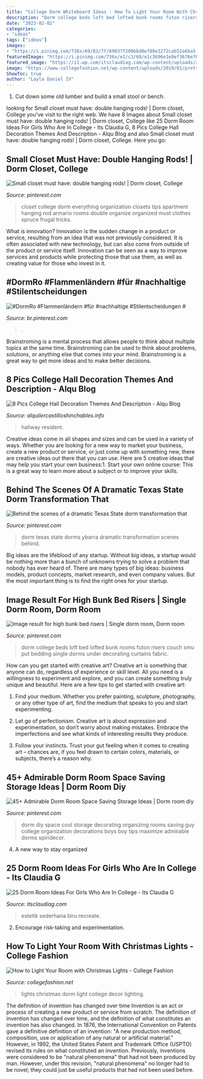 ```yaml
---
title: "College Dorm Whiteboard Ideas : How To Light Your Room With Christmas Lights"
description: "Dorm college beds loft bed lofted bunk rooms futon risers couch smu put bedding single dorms under decorating curtains fabric"
date: "2023-02-02"
categories:
- "ideas"
tags: ["ideas"]
images:
- "https://i.pinimg.com/736x/69/83/7f/69837f209bbd0ef89e3272cab52a6ba5.jpg"
featuredImage: "https://i.pinimg.com/736x/e1/c3/69/e1c3696e1e9ef3676e70e10e6945d185--dorm-room-closet-college-closet.jpg"
featured_image: "https://i1.wp.com/itsclaudiag.com/wp-content/uploads/2021/05/dorm-room-ideas-girl-2.jpg?fit=1000%2C1500&amp;ssl=1"
image: "https://www.collegefashion.net/wp-content/uploads/2019/01/pretty-lights.jpg"
ShowToc: true
author: "Layla Daniel IV"
---
```



1. Cut down some old lumber and build a small stool or bench.

	

		
looking for Small closet must have: double hanging rods! | Dorm closet, College you've visit to the right web. We have 8 Images about Small closet must have: double hanging rods! | Dorm closet, College like 25 Dorm Room Ideas For Girls Who Are In College - Its Claudia G, 8 Pics College Hall Decoration Themes And Description - Alqu Blog and also Small closet must have: double hanging rods! | Dorm closet, College. Here you go:
		
    
## Small Closet Must Have: Double Hanging Rods! | Dorm Closet, College

<img loading=lazy src="https://i.pinimg.com/736x/e1/c3/69/e1c3696e1e9ef3676e70e10e6945d185--dorm-room-closet-college-closet.jpg" onerror="this.onerror=null;this.src='https://tse1.mm.bing.net/th?id=OIP.cq9pnw08cLjtqW07v2u5iwHaLI&amp;pid=15.1';" alt="Small closet must have: double hanging rods! | Dorm closet, College">

_Source: pinterest.com_

>closet college dorm everything organization closets tips apartment hanging rod armario rooms double organize organized must clothes spruce frugal tricks. 

	

What is innovation?
Innovation is the sudden change in a product or service, resulting from an idea that was not previously considered. It is often associated with new technology, but can also come from outside of the product or service itself. Innovation can be seen as a way to improve services and products while protecting those that use them, as well as creating value for those who invest in it.

    
## #DormRo #Flammenländern #für #nachhaltige #Stilentscheidungen #

<img loading=lazy src="https://i.pinimg.com/736x/92/bc/b8/92bcb8c1582046f387e72fe53e4c2935.jpg" onerror="this.onerror=null;this.src='https://tse2.mm.bing.net/th?id=OIP.IF0FXDuQi0ZUD_CaPZ0TVgHaM_&amp;pid=15.1';" alt="#DormRo #Flammenländern #für #nachhaltige #Stilentscheidungen #">

_Source: br.pinterest.com_

>. 

	

Brainstroming is a mental process that allows people to think about multiple topics at the same time. Brainstroming can be used to think about problems, solutions, or anything else that comes into your mind. Brainstroming is a great way to get more ideas and to make better decisions.

    
## 8 Pics College Hall Decoration Themes And Description - Alqu Blog

<img loading=lazy src="https://alquilercastilloshinchables.info/wp-content/uploads/2020/06/Into-the-dorm-hall-theme-Hall-decor-Residence-hall-Dorm-....jpg" onerror="this.onerror=null;this.src='https://tse2.mm.bing.net/th?id=OIP.ucYJodN4Y3reLHdvLexVpQHaJ4&amp;pid=15.1';" alt="8 Pics College Hall Decoration Themes And Description - Alqu Blog">

_Source: alquilercastilloshinchables.info_

>hallway resident. 

	

Creative ideas come in all shapes and sizes and can be used in a variety of ways. Whether you are looking for a new way to market your business, create a new product or service, or just come up with something new, there are creative ideas out there that you can use. Here are 5 creative ideas that may help you start your own business:1. Start your own online course: This is a great way to learn more about a subject or to improve your skills.

    
## Behind The Scenes Of A Dramatic Texas State Dorm Transformation That

<img loading=lazy src="https://i.pinimg.com/736x/69/83/7f/69837f209bbd0ef89e3272cab52a6ba5.jpg" onerror="this.onerror=null;this.src='https://tse3.mm.bing.net/th?id=OIP.4eDSBl3anZd7h_7HjNqnNQHaJ3&amp;pid=15.1';" alt="Behind the scenes of a dramatic Texas State dorm transformation that">

_Source: pinterest.com_

>dorm texas state dorms ybarra dramatic transformation scenes behind. 

	

Big ideas are the lifeblood of any startup. Without big ideas, a startup would be nothing more than a bunch of unknowns trying to solve a problem that nobody has ever heard of. There are many types of big ideas: business models, product concepts, market research, and even company values. But the most important thing is to find the right ones for your startup.

    
## Image Result For High Bunk Bed Risers | Single Dorm Room, Dorm Room

<img loading=lazy src="https://i.pinimg.com/736x/9b/c5/7c/9bc57c10c3b92dc3dfe323fcdb83c720.jpg" onerror="this.onerror=null;this.src='https://tse1.mm.bing.net/th?id=OIP.OpbBG6LDp2-rlzdsn_JO1AHaJ3&amp;pid=15.1';" alt="Image result for high bunk bed risers | Single dorm room, Dorm room">

_Source: pinterest.com_

>dorm college beds loft bed lofted bunk rooms futon risers couch smu put bedding single dorms under decorating curtains fabric. 

	

How can you get started with creative art?
Creative art is something that anyone can do, regardless of experience or skill level. All you need is a willingness to experiment and explore, and you can create something truly unique and beautiful. Here are a few tips to get started with creative art:
1. Find your medium. Whether you prefer painting, sculpture, photography, or any other type of art, find the medium that speaks to you and start experimenting.

2. Let go of perfectionism. Creative art is about expression and experimentation, so don’t worry about making mistakes. Embrace the imperfections and see what kinds of interesting results they produce.

3. Follow your instincts. Trust your gut feeling when it comes to creating art – chances are, if you feel drawn to certain colors, materials, or subjects, there’s a reason why.

    
## 45+ Admirable Dorm Room Space Saving Storage Ideas | Dorm Room Diy

<img loading=lazy src="https://i.pinimg.com/736x/b7/e4/17/b7e4173df94c39cc467fa84c0ebf7afd.jpg" onerror="this.onerror=null;this.src='https://tse4.mm.bing.net/th?id=OIP.AeP_XAfHQS5cZs_XoZ-23gHaJ3&amp;pid=15.1';" alt="45+ Admirable Dorm Room Space Saving Storage Ideas | Dorm room diy">

_Source: pinterest.com_

>dorm diy space cool storage decorating organizing rooms saving guy college organization decorations boys boy tips maximize admirable dorms spiridecor. 

	

4. A new way to stay organized

    
## 25 Dorm Room Ideas For Girls Who Are In College - Its Claudia G

<img loading=lazy src="https://i1.wp.com/itsclaudiag.com/wp-content/uploads/2021/05/dorm-room-ideas-girl-2.jpg?fit=1000%2C1500&amp;ssl=1" onerror="this.onerror=null;this.src='https://tse4.mm.bing.net/th?id=OIP.qVHJ3-_lmcftY7MqCR1nVwHaLH&amp;pid=15.1';" alt="25 Dorm Room Ideas For Girls Who Are In College - Its Claudia G">

_Source: itsclaudiag.com_

>estetik sederhana biru recreate. 

	

2. Encourage risk-taking and experimentation.

    
## How To Light Your Room With Christmas Lights - College Fashion

<img loading=lazy src="https://www.collegefashion.net/wp-content/uploads/2019/01/pretty-lights.jpg" onerror="this.onerror=null;this.src='https://tse1.mm.bing.net/th?id=OIP.VMt7pOVGbXQhCkfMg4CTQgHaLF&amp;pid=15.1';" alt="How to Light Your Room with Christmas Lights - College Fashion">

_Source: collegefashion.net_

>lights christmas dorm light college decor lighting. 

	

The definition of invention has changed over time
Invention is an act or process of creating a new product or service from scratch. The definition of invention has changed over time, and the definition of what constitutes an invention has also changed.  In 1876, the International Convention on Patents gave a definitive definition of an invention: "A new production method, composition, use or application of any natural or artificial material." 
However, in 1992, the United States Patent and Trademark Office (USPTO) revised its rules on what constituted an invention. Previously, inventions were considered to be "natural phenomena" that had not been produced by man. However, under this revision, "natural phenomena" no longer had to be novel; they could just be useful products that had not been used before.

